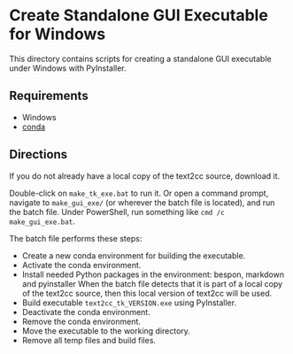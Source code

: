 # Create Standalone GUI Executable for Windows

This directory contains scripts for creating a standalone GUI executable under
Windows with PyInstaller.



## Requirements

* Windows
* [conda](https://docs.conda.io/projects/conda/en/latest/user-guide/install/)



## Directions

If you do not already have a local copy of the text2cc source, download it.

Double-click on `make_tk_exe.bat` to run it.  Or open a command prompt,
navigate to `make_gui_exe/` (or wherever the batch file is located), and run
the batch file.  Under PowerShell, run something like
`cmd /c make_gui_exe.bat`.

The batch file performs these steps:
* Create a new conda environment for building the executable.
* Activate the conda environment.
* Install needed Python packages in the environment:  bespon, markdown
 and pyinstaller  When the batch file detects that it is part of a
  local copy of the text2cc source, then this local version of text2cc will
  be used. 
* Build executable `text2cc_tk_VERSION.exe` using PyInstaller.
* Deactivate the conda environment.
* Remove the conda environment.
* Move the executable to the working directory.
* Remove all temp files and build files.

